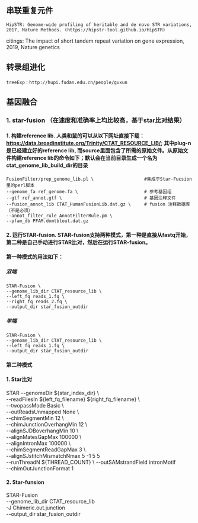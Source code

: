 ## 串联重复元件
    HipSTR: Genome-wide profiling of heritable and de novo STR variations, 2017, Nature Methods. (https://hipstr-tool.github.io/HipSTR)
citings: The impact of short tandem repeat variation on gene expression, 2019, Nature genetics 

## 转录组进化
    treeExp：http://hupi.fudan.edu.cn/people/guxun
## 基因融合 
### 1. star-fusion （在速度和准确率上均比较高，基于star比对结果）
#### 1. 构建reference lib. 人类和鼠的可以从以下网址直接下载：https://data.broadinstitute.org/Trinity/CTAT_RESOURCE_LIB/; 其中plug-n是已经建立好的reference lib, 而source里面包含了所需的原始文件。从原始文件构建reference lib的命令如下；默认会在当前目录生成一个名为    ctat_genome_lib_build_dir的目录
    FusionFilter/prep_genome_lib.pl \                   #集成于Star-Fucsion里的perl脚本
    --genome_fa ref_genome.fa \                         # 参考基因组         
    --gtf ref_annot.gtf \                               # 基因注释文件
    --fusion_annot_lib CTAT_HumanFusionLib.dat.gz \     # fusion 注释数据库（不是必须）
    --annot_filter_rule AnnotFilterRule.pm \
    --pfam_db PFAM.domtblout.dat.gz
#### 2. 运行STAR-fusion. STAR-fusion支持两种模式，第一种是直接从fastq开始，第二种是自己手动进行STAR比对，然后在运行STAR-fusion。
#### 第一种模式的用法如下：
##### 双端
    STAR-Fusion \
    --genome_lib_dir CTAT_resource_lib \
    --left_fq reads_1.fq \
    --right_fq reads_2.fq \
    --output_dir star_fusion_outdir
##### 单端
    STAR-Fusion \
    --genome_lib_dir CTAT_resource_lib \
    --left_fq reads_1.fq \
    --output_dir star_fusion_outdir
#### 第二种模式
#### 1. Star比对
STAR --genomeDir ${star_index_dir} \                                                                                     
  --readFilesIn ${left_fq_filename} ${right_fq_filename} \                                                                      
  --twopassMode Basic \                                                                                                      
  --outReadsUnmapped None \                                                                                                  
  --chimSegmentMin 12 \                                                                                                    
  --chimJunctionOverhangMin 12 \                                                                                           
  --alignSJDBoverhangMin 10 \                                                                                              
  --alignMatesGapMax 100000 \                                                                                             
  --alignIntronMax 100000 \                                                                                                
  --chimSegmentReadGapMax 3 \                                                                                    
  --alignSJstitchMismatchNmax 5 -1 5 5 \
  --runThreadN ${THREAD_COUNT} \                                                                                                           --outSAMstrandField intronMotif \
  --chimOutJunctionFormat 1
#### 2. Star-funsion
STAR-Fusion \
--genome_lib_dir CTAT_resource_lib \
-J Chimeric.out.junction \
--output_dir star_fusion_outdir
